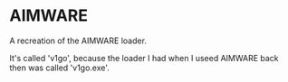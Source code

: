 # AIMWARE
A recreation of the AIMWARE loader.

It's called 'v1go', because the loader I had when I useed AIMWARE back then was called 'v1go.exe'.
